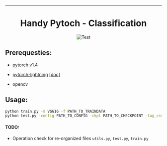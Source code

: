 ---   
<div align="center">    

# Handy Pytoch - **Classification**     

![Test](https://img.shields.io/badge/LSC-PSD-red?style=flat-square&logo=python)
  
</div>

## Prerequesties:
- pytorch v1.4

- [pytorch-lightning](https://github.com/PyTorchLightning/pytorch-lightning) [[doc]](https://pytorch-lightning.readthedocs.io/en/latest/)
- opencv

## Usage:
```bash
python train.py -m VGG16 -f PATH_TO_TRAINDATA
python test.py -config PATH_TO_CONFIG -ckpt PATH_TO_CHECKPOINT -tag_csv PATH_TO_TAGCSV -f PATH_TO_TESTDATA

```


#### TODO:
- Operation check for re-organized files `utils.py`, `test.py`, `train.py`



